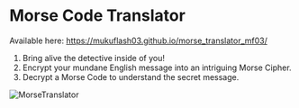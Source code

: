 # Morse Code Translator

Available here: https://mukuflash03.github.io/morse_translator_mf03/

1. Bring alive the detective inside of you!
2. Encrypt your mundane English message into an intriguing Morse Cipher.
3. Decrypt a Morse Code to understand the secret message.

![MorseTranslator](https://user-images.githubusercontent.com/37911144/131967628-1911d87d-8c3c-466f-98df-0b908c5e162e.png)
